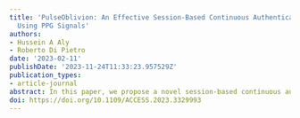 ```yaml
---
title: 'PulseOblivion: An Effective Session-Based Continuous Authentication Scheme
  Using PPG Signals'
authors:
- Hussein A Aly
- Roberto Di Pietro
date: '2023-02-11'
publishDate: '2023-11-24T11:33:23.957529Z'
publication_types:
- article-journal
abstract: In this paper, we propose a novel session-based continuous authentication model using photoplethysmography (PPG). Unlike previous PPG-based authentication techniques that generate user signatures only during the initial interaction, our session-based approach tackles inter session PPG drifting by generating a user signature at the start of each session. Our model is composed by two modules. Firstly, heavy deep autoencoders (AE) are utilized for feature extraction and, secondly, a lightweight Local Outlier Factor (LOF) is employed for user authentication.Additionally, we introduce a continuous updating system for the LOF model, which automatically recovers from security breaches and can enhance authentication accuracy by more than 9%. Our experiments show that in a single-session scenario, our model achieves authentication accuracies of 93.5% and 91.8% on the CapnoBase and BIMDC benchmarking datasets, respectively, outperforming the state-of-the-art baseline model by 3.2% and 1.6% on both datasets, respectively. In multiple-session scenarios, our scheme attains an authentication accuracy of 95% when tested on the BioSec2 dataset, effectively mitigating inter-session PPG drifting and achieving an advantage of more than 8.5% in authentication accuracy over the state-of-the-art method. In terms of execution speed, our solution is seven times faster at runtime compared to competing state-of-the-art solutions.
doi: https://doi.org/10.1109/ACCESS.2023.3329993
---
```

